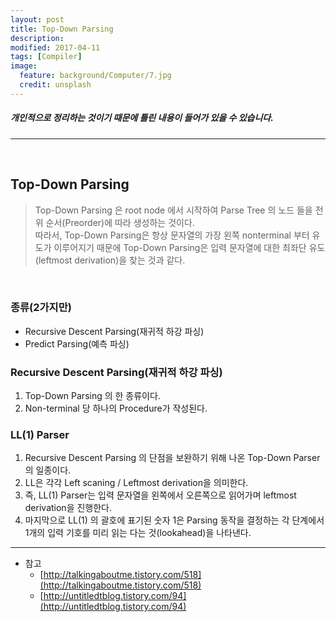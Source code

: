```yaml
---
layout: post
title: Top-Down Parsing 
description:
modified: 2017-04-11
tags: [Compiler]
image:
  feature: background/Computer/7.jpg
  credit: unsplash
---
```

##### 개인적으로 정리하는 것이기 때문에 틀린 내용이 들어가 있을 수 있습니다.
---
<br/>

## Top-Down Parsing
> Top-Down Parsing 은 root node 에서 시작하여 Parse Tree 의 노드 들을 전위 순서(Preorder)에 따라 생성하는 것이다.  
> 따라서, Top-Down Parsing은 항상 문자열의 가장 왼쪽 nonterminal 부터 유도가 이루어지기 때문에 Top-Down Parsing은 입력 문자열에 대한 최좌단 유도(leftmost derivation)을 찾는 것과 같다.
<br/>

### 종류(2가지만)
* Recursive Descent Parsing(재귀적 하강 파싱)
* Predict Parsing(예측 파싱)

### Recursive Descent Parsing(재귀적 하강 파싱)
1. Top-Down Parsing 의 한 종류이다.  
2. Non-terminal 당 하나의 Procedure가 작성된다.

### LL(1) Parser
1. Recursive Descent Parsing 의 단점을 보완하기 위해 나온 Top-Down Parser의 일종이다.  
2. LL은 각각 Left scaning / Leftmost derivation을 의미한다.  
3. 즉, LL(1) Parser는 입력 문자열을 왼쪽에서 오른쪽으로 읽어가며 leftmost derivation을 진행한다.  
4. 마지막으로 LL(1) 의 괄호에 표기된 숫자 1은 Parsing 동작을 결정하는 각 단계에서 1개의 입력 기호를 미리 읽는 다는 것(lookahead)을 나타낸다. 


---
* 참고
    * [http://talkingaboutme.tistory.com/518](http://talkingaboutme.tistory.com/518)
    * [http://untitledtblog.tistory.com/94](http://untitledtblog.tistory.com/94)
